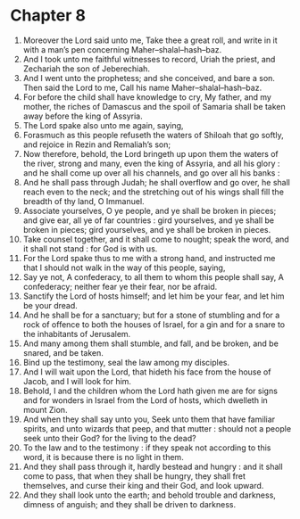 # Chapter 8

1. Moreover the Lord said unto me, Take thee a great roll, and write in it with a man’s pen concerning Maher–shalal–hash–baz.
2. And I took unto me faithful witnesses to record, Uriah the priest, and Zechariah the son of Jeberechiah.
3. And I went unto the prophetess; and she conceived, and bare a son. Then said the Lord to me, Call his name Maher–shalal–hash–baz.
4. For before the child shall have knowledge to cry, My father, and my mother, the riches of Damascus and the spoil of Samaria shall be taken away before the king of Assyria.
5. The Lord spake also unto me again, saying,
6. Forasmuch as this people refuseth the waters of Shiloah that go softly, and rejoice in Rezin and Remaliah’s son;
7. Now therefore, behold, the Lord bringeth up upon them the waters of the river, strong and many, even the king of Assyria, and all his glory : and he shall come up over all his channels, and go over all his banks :
8. And he shall pass through Judah; he shall overflow and go over, he shall reach even to the neck; and the stretching out of his wings shall fill the breadth of thy land, O Immanuel.
9. Associate yourselves, O ye people, and ye shall be broken in pieces; and give ear, all ye of far countries : gird yourselves, and ye shall be broken in pieces; gird yourselves, and ye shall be broken in pieces.
10. Take counsel together, and it shall come to nought; speak the word, and it shall not stand : for God is with us.
11. For the Lord spake thus to me with a strong hand, and instructed me that I should not walk in the way of this people, saying,
12. Say ye not, A confederacy, to all them to whom this people shall say, A confederacy; neither fear ye their fear, nor be afraid.
13. Sanctify the Lord of hosts himself; and let him be your fear, and let him be your dread.
14. And he shall be for a sanctuary; but for a stone of stumbling and for a rock of offence to both the houses of Israel, for a gin and for a snare to the inhabitants of Jerusalem.
15. And many among them shall stumble, and fall, and be broken, and be snared, and be taken.
16. Bind up the testimony, seal the law among my disciples.
17. And I will wait upon the Lord, that hideth his face from the house of Jacob, and I will look for him.
18. Behold, I and the children whom the Lord hath given me are for signs and for wonders in Israel from the Lord of hosts, which dwelleth in mount Zion.
19. And when they shall say unto you, Seek unto them that have familiar spirits, and unto wizards that peep, and that mutter : should not a people seek unto their God? for the living to the dead?
20. To the law and to the testimony : if they speak not according to this word, it is because there is no light in them.
21. And they shall pass through it, hardly bestead and hungry : and it shall come to pass, that when they shall be hungry, they shall fret themselves, and curse their king and their God, and look upward.
22. And they shall look unto the earth; and behold trouble and darkness, dimness of anguish; and they shall be driven to darkness.

